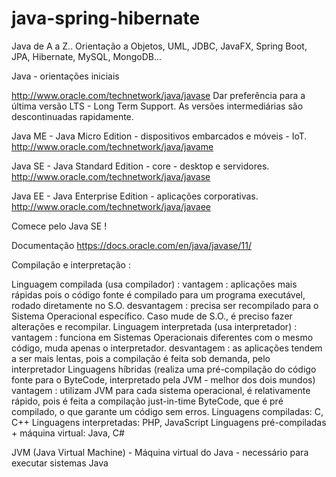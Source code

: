 # java-spring-hibernate
Java de A a Z.. 
Orientação a Objetos, UML, JDBC, JavaFX, Spring Boot, JPA, Hibernate, MySQL, MongoDB...

Java - orientações iniciais

http://www.oracle.com/technetwork/java/javase
Dar preferência para a última versão LTS - Long Term Support.
As versões intermediárias são descontinuadas rapidamente.

Java ME - Java Micro Edition - dispositivos embarcados e móveis - IoT.
http://www.oracle.com/technetwork/java/javame 

Java SE - Java Standard Edition - core - desktop e servidores.
http://www.oracle.com/technetwork/java/javase 

Java EE - Java Enterprise Edition - aplicações corporativas.
http://www.oracle.com/technetwork/java/javaee 

Comece pelo Java SE !

Documentação
https://docs.oracle.com/en/java/javase/11/

Compilação e interpretação :

Linguagem compilada (usa compilador) :
	vantagem : aplicações mais rápidas pois o código fonte é compilado para um programa executável, rodado diretamente no S.O.
	desvantagem : precisa ser recompilado para o Sistema Operacional específico. Caso mude de S.O., é preciso fazer alterações e recompilar.
Linguagem interpretada (usa interpretador) :
	vantagem : funciona em Sistemas Operacionais diferentes com o mesmo código, muda apenas o interpretador.
	desvantagem : as aplicações tendem a ser mais lentas, pois a compilação é feita sob demanda, pelo interpretador
Linguagens híbridas (realiza uma pré-compilação do código fonte para o ByteCode, interpretado pela JVM - melhor dos dois mundos)
	vantagem : utilizam JVM para cada sistema operacional, é relativamente rápido, pois é feita a compilação just-in-time ByteCode, 
		   que é pré compilado, o que garante um código sem erros.
Linguagens compiladas: C, C++
Linguagens interpretadas: PHP, JavaScript
Linguagens pré-compiladas + máquina virtual: Java, C#

JVM (Java Virtual Machine) - Máquina virtual do Java - necessário para executar sistemas Java
